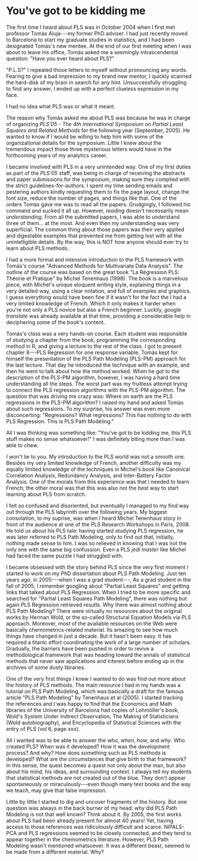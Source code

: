 # You've got to be kidding me 

The first time I heard about PLS was in October 2004 when I first met professor Tomàs Aluja---my former PhD adviser. I had just recently moved to Barcelona to start my graduate studies in statistics, and I had been designated Tomàs's new mentee. At the end of our first meeting when I was about to leave his office, Tomàs asked me a seemingly intrascendental question: "Have you ever heard about PLS?" 

"P.L.S?" I repeated those letters to myself without pronouncing any words. Fearing to give a bad impression to my brand new mentor, I quickly scanned the hard-disk of my brain in search for any hint. Unsuccessfully struggling to find any answer, I ended up with a perfect clueless expression in my face. 

I had no idea what PLS was or what it meant.

The reason why Tomàs asked me about PLS was because he was in charge of organizing _PLS'05 - The 4th International Symposium on Partial Least Squares and Related Methods_ for the following year (September, 2005). He wanted to know if I would be willing to help him with some of the organizational details for the symposium. Little I knew about the tremendous impact those three mysterious letters would have in the forthcoming years of my analytics career.

I became involved with PLS in a very unintended way. One of my first duties as part of the _PLS'05_ staff, was being in charge of receiving the abstracts and paper submissions for the symposium, making sure they complied with the strict guidelines-for-authors. I spent my time sending emails and pestering authors kindly requesting them to fix the page layout, change the font size, reduce the number of pages, and things like that. One of the orders Tomàs gave me was to read all the papers. Grudgingly, I followed his command and sucked it all up. However, _reading_ doesn't necessarily mean _understanding_. From all the submitted papers, I was able to understand three of them... at the most. And even then my understanding was very superficial. The common thing about those papers was their very applied and digestable examples that prevented me from getting lost with all the unintelligible details. By the way, this is NOT how anyone should ever try to learn about PLS methods.

I had a more formal and intensive introduction to the PLS framework with Tomàs's course "Advanced Methods for Multivariate Data Analysis". The outline of the course was based on the great book "La Régression PLS: Théorie et Pratique" by Michel Tenenhaus (1998). The book is a marvelous piece, with Michel's unique eloquent writing style, explaining things in a very detailed way, using a clear notation, and full of examples and graphics. I guess everything would have been fine if it wasn't for the fact the I had a very limited knowledge of French. Which it only makes it harder when you're not only a PLS novice but also a French beginner. Luckily, _google translate_ was already available at that time, providing a considerable help in deciphering some of the book's content.

Tomàs's class was a very hands-on course. Each student was responsible of studying a chapter from the book, programming the corresponding method in R, and giving a lecture to the rest of the class. I got to present chapter 8---PLS Regression for one response variable. Tomàs kept for himself the presentation of the PLS Path Modeling (PLS-PM) approach for the last lecture. That day he introduced the technique with an example, and then he went to talk about how the method worked. When he got to the description of the PLS-PM algorithm, however, I was having a hard time understanding all the steps. The worst part was my fruitless attempt trying to connect the PLS regression algorithms with the PLS-PM algorithm. The question that was driving me crazy was: Where on earth are the PLS regressions in the PLS-PM algorithm? I raised my hand and asked Tomàs about such regressions. To my surprise, his answer was even more disconcerting: "Regressions? What regressions? This has nothing to do with PLS Regression. This is PLS Path Modeling." 

All I was thinking was something like: "You've got to be kidding me, this PLS stuff makes no sense whatsoever!" I was definitely biting more than I was able to chew.

I won't lie to you. My introduction to the PLS world was not a smooth one. Besides my very limited knowledge of French, another difficulty was my equally limited knowledge of the techniques in Michel's book like Canonical Correlation Analysis, Redundancy Analysis, and Inter-Battery Factor Analysis. One of the morals from this experience was that I needed to learn French; the other moral was that this was also not the best way to start learning about PLS from scratch.

I felt so confused and disoriented, but eventually I managed to my find way out through the PLS labyrinth over the following years. My biggest consolation, to my suprise, was when I heard Michel Tenenhaus story in front of the audience at one of the PLS Research Workshops in Paris, 2008. He told us about his PLS tale: having started studying PLS regression, he was later referred to PLS Path Modeling, only to find out that, initially, nothing made sense to him. I was so relieved in knowing that I was not the only one with the same big confussion. Even a PLS _jedi master_ like Michel had faced the same puzzle I had struggled with.

I became obsessed with the story behind PLS since the very first moment I started to work on my PhD dissertation about PLS Path Modeling. Just ten years ago, in 2005---when I was a grad student---,
As a grad student in the fall of 2005, I remember googling about "Partial Least Squares" and getting links that talked about PLS Regression. When I tried to be more specific and searched for "Partial Least Squares Path Modeling", there was nothing but again PLS Regression retrieved results. Why there was almost nothing about PLS Path Modeling? There were virtually no resources about the original works by Herman Wold, or the so-called Structural Equation Models via PLS approach. Moreover, most of the available resources on the Web were basically chemometrics-related material. Its amazing to see how much things have changed in just a decade. But it hasn't been easy. It has required a titanic effort coordinating the work of a large number of scholars. Gradually, the barriers have been pushed in order to revive a methodological framework that was heading toward the annals of statistical methods that never saw applications and interest before ending up in the archives of some dusty libraries.

One of the very first things I knew I wanted to do was find out more about the history of PLS methods. The main resource I had in my hands was a tutorial on PLS Path Modeling, which was basically a draft for the famous article "PLS Path Modeling" by Tenenhaus et al (2005). I started tracking the references and I was happy to find that the Economics and Math libraries of the University of Barcelona had copies of Lohmöller's book, Wold's System Under Indirect Observation, The Making of Statisticians (Wold autobiography), and Encyclopedia of Statistical Sciences with the entry of PLS (vol 6, page xxx).

All I wanted was to be able to answer the _who_, _when_, _how_, and _why_. Who created PLS? When was it developed? How it was the development process? And why? How does something such as PLS methods is developed? What are the circumstances that give birth to that framework? In this sense, the quest becomes a quest not only about the man, but also about his mind, his ideas, and surrounding context. I always tell my students that statistical methods are not created out of the blue. They don't appear spontaneously or miraculously---even though many text books and the way we teach, may give that false impression.

Little by little I started to dig and uncover fragments of the history. But one question was always in the back burner of my head: why did PLS Path Modeling is not that well known? Think about it. By 2005, the first works about PLS had been already present for almost 40 years! Yet, having access to those references was ridiculously difficult and scarce. NIPALS-PCA and PLS regressions seemed to be closely connected, and they tend to appear together in the chemometrics literature. However, PLS Path Modeling wasn't mentioned whatsoever. It was a different beast, seemed to be made from a different material. Why?

